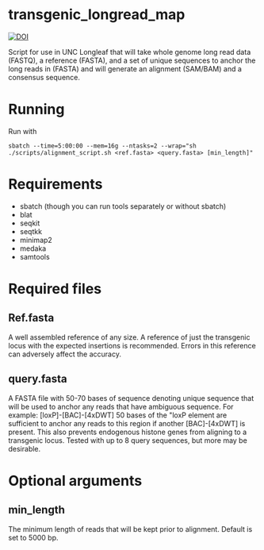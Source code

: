 # transgenic_longread_map

[![DOI](https://zenodo.org/badge/791369050.svg)](https://zenodo.org/doi/10.5281/zenodo.11060915)

Script for use in UNC Longleaf that will take whole genome long read data (FASTQ), a reference (FASTA), and a set of unique sequences to anchor the long reads in (FASTA) and will generate an alignment (SAM/BAM) and a consensus sequence.

# Running

Run with
```
sbatch --time=5:00:00 --mem=16g --ntasks=2 --wrap="sh ./scripts/alignment_script.sh <ref.fasta> <query.fasta> [min_length]"
```

# Requirements
- sbatch (though you can run tools separately or without sbatch)
- blat
- seqkit
- seqtkk
- minimap2
- medaka
- samtools

# Required files

## Ref.fasta
A well assembled reference of any size. A reference of just the transgenic locus with the expected insertions is recommended. Errors in this reference can adversely affect the accuracy.

## query.fasta
A FASTA file with 50-70 bases of sequence denoting unique sequence that will be used to anchor any reads that have ambiguous sequence. For example: [loxP]-[BAC]-[4xDWT] 50 bases of the "loxP element are sufficient to anchor any reads to this region if another [BAC]-[4xDWT] is present. This also prevents endogenous histone genes from aligning to a transgenic locus. Tested with up to 8 query sequences, but more may be desirable.

# Optional arguments

## min_length
The minimum length of reads that will be kept prior to alignment. Default is set to 5000 bp.
